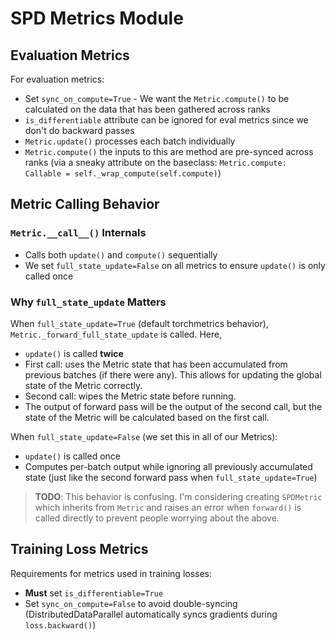 # SPD Metrics Module

## Evaluation Metrics

For evaluation metrics:
- Set `sync_on_compute=True` - We want the `Metric.compute()` to be calculated on the data that has been gathered across ranks
- `is_differentiable` attribute can be ignored for eval metrics since we don't do backward passes
- `Metric.update()` processes each batch individually
- `Metric.compute()` the inputs to this are method are pre-synced across ranks (via a sneaky attribute on the baseclass: `Metric.compute: Callable = self._wrap_compute(self.compute)`)

## Metric Calling Behavior

### `Metric.__call__()` Internals
- Calls both `update()` and `compute()` sequentially
- We set `full_state_update=False` on all metrics to ensure `update()` is only called once

### Why `full_state_update` Matters
When `full_state_update=True` (default torchmetrics behavior), `Metric._forward_full_state_update` is called. Here,
- `update()` is called **twice** 
- First call: uses the Metric state that has been accumulated from previous batches (if there were any). This allows for updating the global state of the Metric correctly.
- Second call: wipes the Metric state before running.
- The output of forward pass will be the output of the second call, but the state of the Metric will be calculated based on the first call.

When `full_state_update=False` (we set this in all of our Metrics):
- `update()` is called once
- Computes per-batch output while ignoring all previously accumulated state (just like the second forward pass when `full_state_update=True`)

> **TODO**: This behavior is confusing. I'm considering creating `SPDMetric` which inherits from `Metric` and raises an error when `forward()` is called directly to prevent people worrying about the above.

## Training Loss Metrics

Requirements for metrics used in training losses:
- **Must** set `is_differentiable=True`
- Set `sync_on_compute=False` to avoid double-syncing (DistributedDataParallel automatically syncs gradients during `loss.backward()`)